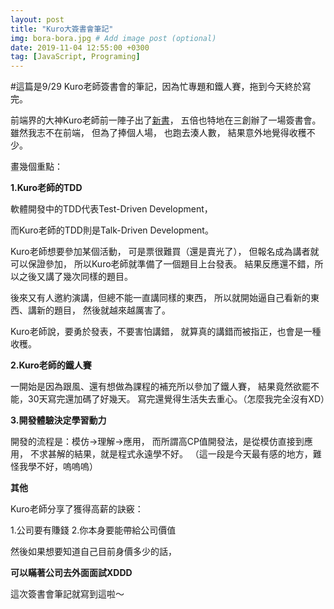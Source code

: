 ```yaml
---
layout: post
title: "Kuro大簽書會筆記"
img: bora-bora.jpg # Add image post (optional)
date: 2019-11-04 12:55:00 +0300
tag: [JavaScript, Programing]
---
```

#這篇是9/29 Kuro老師簽書會的筆記，因為忙專題和鐵人賽，拖到今天終於寫完。

前端界的大神Kuro老師前一陣子出了[新書](https://www.tenlong.com.tw/products/9789864344130)，
五倍也特地在三創辦了一場簽書會。
雖然我志不在前端，
但為了捧個人場，
也跑去湊人數，
結果意外地覺得收穫不少。

畫幾個重點：

**1.Kuro老師的TDD**

軟體開發中的TDD代表Test-Driven Development，

而Kuro老師的TDD則是Talk-Driven Development。

Kuro老師想要參加某個活動，
可是票很難買（還是賣光了），
但報名成為講者就可以保證參加，
所以Kuro老師就準備了一個題目上台發表。
結果反應還不錯，所以之後又講了幾次同樣的題目。

後來又有人邀約演講，但總不能一直講同樣的東西，
所以就開始逼自己看新的東西、講新的題目，
然後就越來越厲害了。

Kuro老師說，要勇於發表，不要害怕講錯，
就算真的講錯而被指正，也會是一種收穫。


**2.Kuro老師的鐵人賽**

一開始是因為跟風、還有想做為課程的補充所以參加了鐵人賽，
結果竟然欲罷不能，30天寫完還加碼了好幾天。
寫完還覺得生活失去重心。（怎麼我完全沒有XD）

**3.開發體驗決定學習動力**

開發的流程是：模仿→理解→應用，
而所謂高CP值開發法，是從模仿直接到應用，
不求甚解的結果，就是程式永遠學不好。
（這一段是今天最有感的地方，難怪我學不好，嗚嗚嗚）

**其他**

Kuro老師分享了獲得高薪的訣竅：

1.公司要有賺錢
2.你本身要能帶給公司價值

然後如果想要知道自己目前身價多少的話，

**可以瞞著公司去外面面試XDDD**

這次簽書會筆記就寫到這啦～